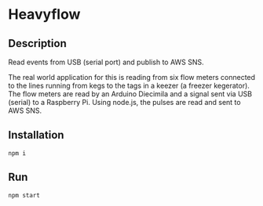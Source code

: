 Heavyflow
=========

## Description
Read events from USB (serial port) and publish to AWS SNS.

The real world application for this is reading from six flow meters connected to the lines running from kegs to the tags in a keezer (a freezer kegerator). The flow meters are read by an Arduino Diecimila and a signal sent via USB (serial) to a Raspberry Pi. Using node.js, the pulses are read and sent to AWS SNS.

## Installation
	npm i

## Run
	npm start
